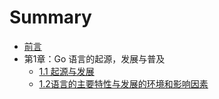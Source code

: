 # Summary

* [前言](eBook/preface.md)
* 第1章：Go 语言的起源，发展与普及
	* [1.1 起源与发展](eBook/01.1.md)
	* [1.2语言的主要特性与发展的环境和影响因素](eBook/01.2.md)
